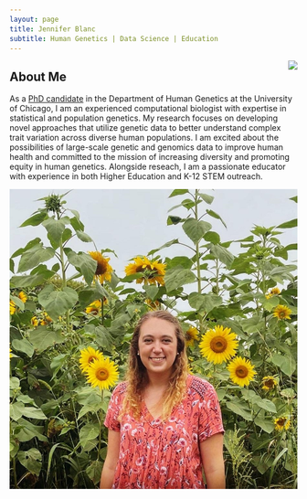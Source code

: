 ```yaml
---
layout: page
title: Jennifer Blanc
subtitle: Human Genetics | Data Science | Education
---
```


<img style="float: right;" src="float: right; width: 200px; height: auto;">

## About Me

As a [PhD candidate](https://hgen.uchicago.edu/program/students/jennifer-blanc) in the Department of Human Genetics at the University of Chicago, I am an experienced computational biologist with expertise in statistical and population genetics. My research focuses on developing novel approaches that utilize genetic data to better understand complex trait variation across diverse human populations. I am excited about the possibilities of large-scale genetic and genomics data to improve human health and committed to the mission of increasing diversity and promoting equity in human genetics. Alongside reseach, I am a passionate educator with experience in both Higher Education and K-12 STEM outreach.       

![image](assets/img/Pic.JPG)
